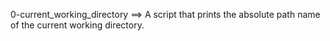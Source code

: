 0-current_working_directory ==> A script that prints the absolute path name of the current working directory.
